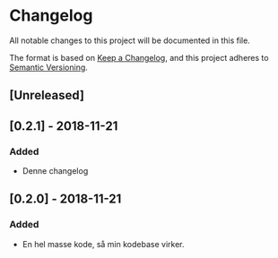 # Changelog
All notable changes to this project will be documented in this file.

The format is based on [Keep a Changelog](https://keepachangelog.com/en/1.0.0/),
and this project adheres to [Semantic Versioning](https://semver.org/spec/v2.0.0.html).

## [Unreleased]

## [0.2.1] - 2018-11-21
### Added
* Denne changelog

## [0.2.0] - 2018-11-21
### Added
* En hel masse kode, så min kodebase virker.
